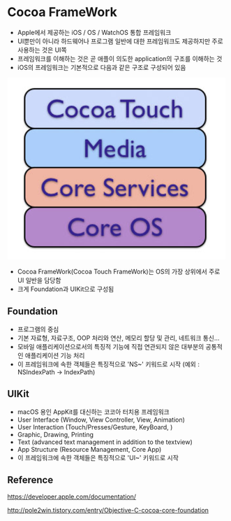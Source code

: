# Cocoa FrameWork

- Apple에서 제공하는 iOS / OS / WatchOS  통합 프레임워크
- UI뿐만이 아니라 하드웨어나 프로그램 일반에 대한 프레임워크도 제공하지만 주로 사용하는 것은 UI쪽
- 프레임워크를 이해하는 것은 곧 애플이 의도한 application의 구조를 이해하는 것 
- iOS의 프레임워크는 기본적으로 다음과 같은 구조로 구성되어 있음

![cocoa_framework](./cocoa_framework_img/cocoa_framework.png)



- Cocoa FrameWork(Cocoa Touch FrameWork)는 OS의 가장 상위에서 주로 UI 일반을 담당함
- 크게 Foundation과 UIKit으로 구성됨 



## Foundation

- 프로그램의 중심
- 기본 자료형, 자료구조, OOP 처리와 연산, 메모리 할당 및 관리, 네트워크 통신...
- 모바일 애플리케이션으로서의 특징적 기능에 직접 연관되지 않은 대부분의 공통적인 애플리케이션 기능 처리
- 이 프레임워크에 속한 객체들은 특징적으로 'NS~' 키워드로 시작 (예외 : NSIndexPath -> IndexPath)



## UIKit

- macOS 용인 AppKit를 대신하는 코코아 터치용 프레임워크
- User Interface (Window, View Controller, View, Animation)
- User Interaction (Touch/Presses/Gesture, KeyBoard, )
- Graphic, Drawing, Printing
- Text (advanced text management in addition to the textview)
- App Structure (Resource Management, Core App)
- 이 프레임워크에 속한 객체들은 특징적으로 'UI~' 키워드로 시작 



## Reference

https://developer.apple.com/documentation/

http://pole2win.tistory.com/entry/Objective-C-cocoa-core-foundation

